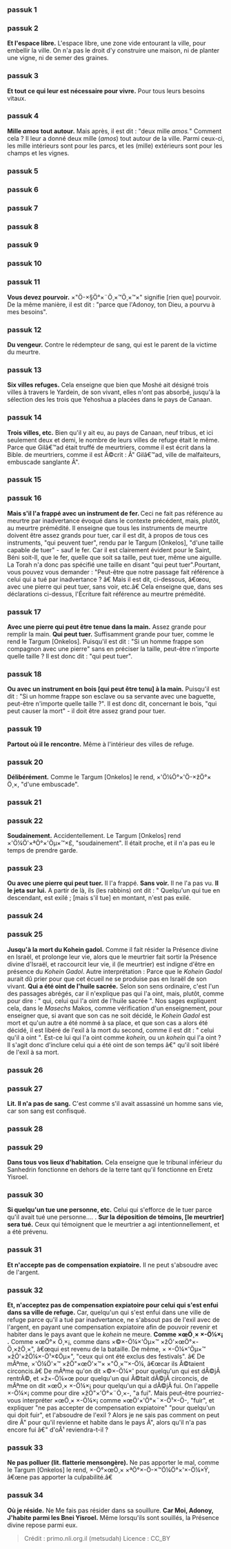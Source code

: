 
### passuk 1

### passuk 2
<b>Et l'espace libre.</b> L'espace libre, une zone vide entourant la ville, pour embellir la ville. On n'a pas le droit d'y construire une maison, ni de planter une vigne, ni de semer des graines. 

### passuk 3
<b>Et tout ce qui leur est nécessaire pour vivre.</b> Pour tous leurs besoins vitaux.

### passuk 4
<b>Mille <i>amos</i> tout autour.</b> Mais après, il est dit : "deux mille <i>amos.</i>" Comment cela ? Il leur a donné deux mille (<i>amos</i>) tout autour de la ville. Parmi ceux-ci, les mille intérieurs sont pour les parcs, et les (mille) extérieurs sont pour les champs et les vignes. 

### passuk 5

### passuk 6

### passuk 7

### passuk 8

### passuk 9

### passuk 10

### passuk 11
<b>Vous devez pourvoir.</b> ×"Ö-×§Ö°×¨Ö¸×™Ö¸×™×" signifie [rien que] pourvoir. De la même manière, il est dit : "parce que l'Adonoy, ton Dieu, a pourvu à mes besoins". 

### passuk 12
<b>Du vengeur.</b> <i data-commentator="Siftei Chakhamim" data-label="âš¬"></i>Contre le rédempteur de sang, qui est le parent de la victime du meurtre. 

### passuk 13
<b>Six villes refuges.</b> Cela enseigne que bien que Moshé ait désigné trois villes à travers le Yardein, de son vivant, elles n'ont pas absorbé, jusqu'à la sélection des <i data-commentator="Siftei Chakhamim" data-label="âš¬"></i>les trois que Yehoshua a placées dans le pays de Canaan. 

### passuk 14
<b>Trois villes, etc.</b> Bien qu'il y ait eu, au pays de Canaan, neuf tribus, et ici seulement deux et demi, le nombre de leurs villes de refuge était le même. Parce que Gilâ€™ad était <i data-commentator="Siftei Chakhamim" data-label="âš¬"></i>truffé de meurtriers, comme il est écrit dans la Bible. 
de meurtriers, comme il est Ã©crit : Â" Gilâ€™ad, ville de malfaiteurs, <i data-commentator="Siftei Chakhamim" data-label="âš¬"></i> embuscade sanglante Â". 

### passuk 15

### passuk 16
<b>Mais s'il l'a frappé avec un instrument de fer. </b> Ceci ne fait pas référence au meurtre par inadvertance évoqué dans le contexte précédent, mais, plutôt, au meurtre prémédité. Il enseigne que tous les instruments de meurtre doivent être assez grands pour tuer, car il est dit, à propos de tous ces instruments, "qui peuvent tuer", rendu par le Targum [Onkelos], <i data-commentator="Siftei Chakhamim" data-label="âš¬"></i> "d'une taille capable de tuer" - sauf le fer. Car il est clairement évident pour le Saint, Béni soit-Il, que le fer, quelle que soit sa taille, peut tuer, même une aiguille. La Torah n'a donc pas spécifié une taille en disant "qui peut tuer".Pourtant, vous pouvez vous demander : "Peut-être que notre passage fait référence à celui qui a tué par inadvertance ? â€ <i data-commentator="Siftei Chakhamim" data-label="âš¬"></i>Mais il est dit, ci-dessous, â€œou, <i data-commentator="Siftei Chakhamim" data-label="âš¬"></i>avec une pierre qui peut tuer, sans voir, etc.â€ Cela enseigne que, dans ses déclarations ci-dessus, l'Écriture fait référence au meurtre prémédité. 

### passuk 17
<b>Avec une pierre qui peut être tenue dans la main.</b> Assez grande pour remplir la main.
<b>Qui peut tuer.</b> <i data-commentator="Siftei Chakhamim" data-label="âš¬"></i>Suffisamment grande pour tuer, comme le rend le Targum [Onkelos]. Puisqu'il est dit : "Si un homme frappe son compagnon avec une pierre" sans en préciser la taille, peut-être n'importe quelle taille ? Il est donc dit : "qui peut tuer". 

### passuk 18
<b>Ou avec un instrument en bois [qui peut être tenu] à la main.</b> Puisqu'il est dit : "Si un homme frappe son esclave ou sa servante avec une baguette, peut-être n'importe quelle taille ?". Il est donc dit, concernant le bois, "qui peut causer la mort" - il doit être assez grand pour tuer. 

### passuk 19
<b>Partout où il le rencontre.</b> <i data-commentator="Siftei Chakhamim" data-label="âš¬"></i>Même à l'intérieur des villes de refuge. 

### passuk 20
<b>Délibérément.</b> Comme le Targum [Onkelos] le rend, ×'Ö¼Ö°×'Ö-×žÖ°× Ö¸×, "d'une embuscade". 

### passuk 21

### passuk 22
<b>Soudainement.</b> Accidentellement. Le Targum [Onkelos] rend ×'Ö¼Ö'×ªÖ°×'Öµ×™×£, "soudainement". Il était proche, et il n'a pas eu le temps de prendre garde. 

### passuk 23
<b>Ou avec une pierre qui peut tuer.</b> <i data-commentator="Siftei Chakhamim" data-label="âš¬"></i>Il l'a frappé.
<b>Sans voir.</b> Il ne l'a pas vu. 
<b>Il le jeta sur lui.</b> A partir de là, ils (les rabbins) ont dit : " Quelqu'un qui tue <i data-commentator="Siftei Chakhamim" data-label="âš¬"></i> en descendant, est exilé ; [mais s'il tue] <i data-commentator="Siftei Chakhamim" data-label="âš¬"></i> en montant, n'est pas exilé. 

### passuk 24

### passuk 25
<b>Jusqu'à la mort du Kohein gadol.</b> Comme il fait résider la Présence divine en Israël, et prolonge leur vie, alors que le meurtrier fait sortir la Présence divine d'Israël, et raccourcit leur vie, il (le meurtrier) est indigne d'être en présence du <i>Kohein Gadol</i>. Autre interprétation : Parce que le <i>Kohein Gadol</i> aurait dû prier <i data-commentator="Siftei Chakhamim" data-label="âš¬"></i>pour que cet écueil ne se produise pas en Israël de son vivant. 
<b>Qui a été oint de l'huile sacrée.</b> Selon son sens ordinaire, c'est l'un des passages abrégés, car il n'explique pas <i data-commentator="Siftei Chakhamim" data-label="âš¬"></i>qui l'a oint, mais, plutôt, comme pour dire : " qui, celui qui l'a oint de l'huile sacrée ". Nos sages expliquent cela, dans le <i>Masechs</i> Makos, comme vérification d'un enseignement, pour enseigner que, si avant que son cas ne soit décidé, le <i>Kohein Gadol</i> est mort et qu'un autre a été nommé à sa place, et que son cas a alors été décidé, il est libéré de l'exil à la mort du second, comme il est dit : " celui qu'il a oint ". Est-ce lui qui l'a oint comme <i>kohein,</i> ou un <i>kohein</i> qui l'a oint ? Il s'agit donc d'inclure celui qui a été oint de son temps â€" qu'il soit libéré de l'exil à sa mort. 

### passuk 26

### passuk 27
<b>Lit. Il n'a pas de sang.</b> C'est comme s'il avait assassiné un homme sans vie, car son sang est confisqué. 

### passuk 28

### passuk 29
<b>Dans tous vos lieux d'habitation.</b> Cela enseigne que le tribunal inférieur du Sanhedrin fonctionne en dehors de la terre <i data-commentator="Siftei Chakhamim" data-label="âš¬"></i> tant qu'il fonctionne en Eretz Yisroel.

### passuk 30
<b>Si quelqu'un tue une personne, etc.</b> <i data-commentator="Siftei Chakhamim" data-label="âš¬"></i>Celui qui s'efforce de le tuer parce qu'il avait tué une personne.... . 
<b>Sur la déposition de témoins, [le meurtrier] sera tué.</b> Ceux qui témoignent que le meurtrier a agi intentionnellement, <i data-commentator="Siftei Chakhamim" data-label="âš¬"></i>et a été prévenu. 

### passuk 31
<b>Et n'accepte pas de compensation expiatoire.</b> <i data-commentator="Siftei Chakhamim" data-label="âš¬"></i>Il ne peut s'absoudre avec de l'argent.

### passuk 32
<b>Et, n'acceptez pas de compensation expiatoire pour celui qui s'est enfui dans sa ville de refuge.</b> Car, quelqu'un qui s'est enfui dans une ville de refuge parce qu'il a tué par inadvertance, ne s'absout pas de l'exil avec de l'argent, en payant une compensation expiatoire afin de pouvoir revenir et habiter dans le pays avant que le <i>kohein</i> ne meure. 
<b>Comme ×œÖ¸× ×-Ö¼×¡ .</b> <i data-commentator="Siftei Chakhamim" data-label="âš¬"></i>Comme ×œÖ°× Ö¸×¡, comme dans ×©×-Ö¼×'Öµ×™ ×žÖ'×œÖ°×-Ö¸×žÖ¸×", â€œqui est revenu de la bataille. De même, × ×-Ö¼×'Öµ×™ ×žÖ'×žÖ¼×-Ö¹×¢Öµ×", "ceux qui ont été exclus des festivals". â€ De mÃªme, ×'Ö¼Ö'×™ ×žÖ"×œÖ'×™× ×"Ö¸×™×-Ö¼, â€œcar ils Ã©taient circoncis.â€ De mÃªme qu'on dit ×©×-Ö¼×' pour quelqu'un qui est dÃ©jÃ rentrÃ©, et ×ž×-Ö¼×œ pour quelqu'un qui Ã©tait dÃ©jÃ circoncis, de mÃªme on dit ×œÖ¸× ×-Ö¼×¡ pour quelqu'un qui a dÃ©jÃ fui. On l'appelle ×-Ö¼×¡ comme pour dire ×žÖ"×'Ö°×¨Ö¸×-, "a fui". Mais peut-être pourriez-vous interpréter ×œÖ¸× ×-Ö¼×¡ comme ×œÖ'×'Ö°×¨×-Ö¹×-Ö-, "fuir", et expliquer "ne pas accepter de compensation expiatoire" "pour quelqu'un qui doit fuir", et l'absoudre de l'exil ? Alors je ne sais pas comment on peut dire Â" pour qu'il revienne et habite dans le pays Â", alors qu'il n'a pas encore fui â€" d'oÃ¹ reviendra-t-il ? 

### passuk 33
<b>Ne pas polluer (lit. flatterie mensongère).</b> <i data-commentator="Siftei Chakhamim" data-label="âš¬"></i>Ne pas apporter le mal, comme le Targum [Onkelos] le rend, ×-Ö°×œÖ¸× ×ªÖ°×-Ö-×™Ö¼Ö°×'×-Ö¼×Ÿ, â€œne pas apporter la culpabilité.â€ 

### passuk 34
<b>Où je réside.</b> Ne Me fais pas résider dans sa souillure.
<b>Car Moi, Adonoy, J'habite parmi les Bnei Yisroel.</b> Même lorsqu'ils sont souillés, la Présence divine repose parmi eux. 

>Crédit : primo.nli.org.il (metsudah)
>Licence : CC_BY